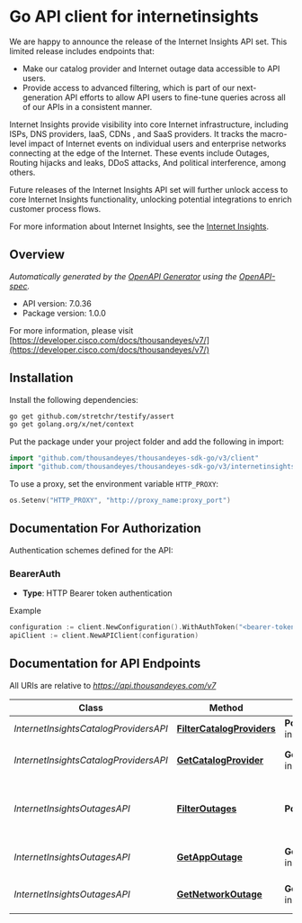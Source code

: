 # Go API client for internetinsights

We are happy to announce the release of the Internet Insights API set. This limited release includes endpoints that:

* Make our catalog provider and Internet outage data accessible to API users.
* Provide access to advanced filtering, which is part of our next-generation API efforts to allow API users to fine-tune queries across all of our APIs in a consistent manner.

Internet Insights provide visibility into core Internet infrastructure, including ISPs, DNS providers, IaaS, CDNs , and SaaS providers.
It tracks the macro-level impact of Internet events on individual users and enterprise networks connecting at the edge of the Internet. These events include Outages, Routing hijacks and leaks, DDoS attacks, And political interference, among others.

Future releases of the Internet Insights API set will further unlock access to core Internet Insights functionality, unlocking potential integrations to enrich customer process flows.

For more information about Internet Insights, see the [Internet Insights](https://docs.thousandeyes.com/product-documentation/internet-insights).


## Overview
*Automatically generated by the [OpenAPI Generator](https://openapi-generator.tech) using the [OpenAPI-spec](https://www.openapis.org/).*

- API version: 7.0.36
- Package version: 1.0.0

For more information, please visit [https://developer.cisco.com/docs/thousandeyes/v7/](https://developer.cisco.com/docs/thousandeyes/v7/)

## Installation

Install the following dependencies:

```sh
go get github.com/stretchr/testify/assert
go get golang.org/x/net/context
```

Put the package under your project folder and add the following in import:

```go
import "github.com/thousandeyes/thousandeyes-sdk-go/v3/client"
import "github.com/thousandeyes/thousandeyes-sdk-go/v3/internetinsights"
```

To use a proxy, set the environment variable `HTTP_PROXY`:

```go
os.Setenv("HTTP_PROXY", "http://proxy_name:proxy_port")
```

## Documentation For Authorization

Authentication schemes defined for the API:
### BearerAuth
- **Type**: HTTP Bearer token authentication

Example

```go
configuration := client.NewConfiguration().WithAuthToken("<bearer-token>")
apiClient := client.NewAPIClient(configuration)
```

## Documentation for API Endpoints

All URIs are relative to *https://api.thousandeyes.com/v7*

Class | Method | HTTP request | Description
------------ | ------------- | ------------- | -------------
*InternetInsightsCatalogProvidersAPI* | [**FilterCatalogProviders**](docs/InternetInsightsCatalogProvidersAPI.md#filtercatalogproviders) | **Post** /internet-insights/catalog/providers/filter | List catalog providers
*InternetInsightsCatalogProvidersAPI* | [**GetCatalogProvider**](docs/InternetInsightsCatalogProvidersAPI.md#getcatalogprovider) | **Get** /internet-insights/catalog/providers/{providerId} | Retrieve a catalog provider
*InternetInsightsOutagesAPI* | [**FilterOutages**](docs/InternetInsightsOutagesAPI.md#filteroutages) | **Post** /internet-insights/outages/filter | List network and application outages
*InternetInsightsOutagesAPI* | [**GetAppOutage**](docs/InternetInsightsOutagesAPI.md#getappoutage) | **Get** /internet-insights/outages/app/{outageId} | Retrieve application outage
*InternetInsightsOutagesAPI* | [**GetNetworkOutage**](docs/InternetInsightsOutagesAPI.md#getnetworkoutage) | **Get** /internet-insights/outages/net/{outageId} | Retrieve network outage

